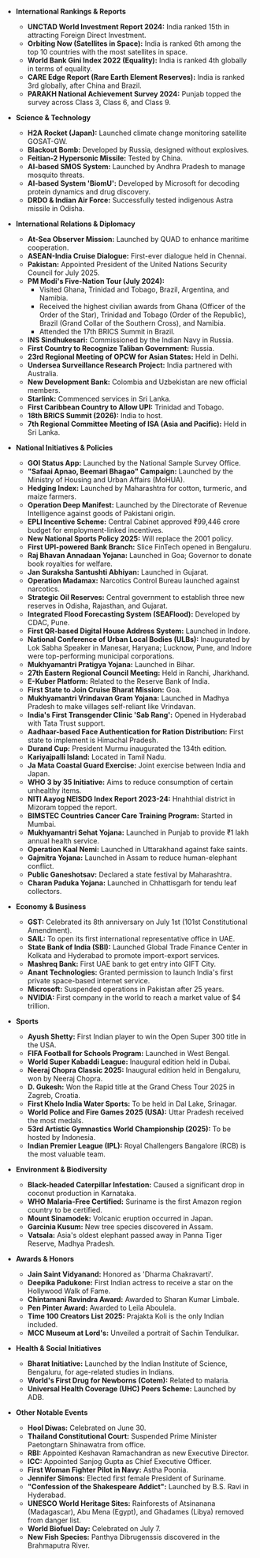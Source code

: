 *   **International Rankings & Reports**
    *   **UNCTAD World Investment Report 2024:** India ranked 15th in attracting Foreign Direct Investment.
    *   **Orbiting Now (Satellites in Space):** India is ranked 6th among the top 10 countries with the most satellites in space.
    *   **World Bank Gini Index 2022 (Equality):** India is ranked 4th globally in terms of equality.
    *   **CARE Edge Report (Rare Earth Element Reserves):** India is ranked 3rd globally, after China and Brazil.
    *   **PARAKH National Achievement Survey 2024:** Punjab topped the survey across Class 3, Class 6, and Class 9.

*   **Science & Technology**
    *   **H2A Rocket (Japan):** Launched climate change monitoring satellite GOSAT-GW.
    *   **Blackout Bomb:** Developed by Russia, designed without explosives.
    *   **Feitian-2 Hypersonic Missile:** Tested by China.
    *   **AI-based SMOS System:** Launched by Andhra Pradesh to manage mosquito threats.
    *   **AI-based System 'BiomU':** Developed by Microsoft for decoding protein dynamics and drug discovery.
    *   **DRDO & Indian Air Force:** Successfully tested indigenous Astra missile in Odisha.

*   **International Relations & Diplomacy**
    *   **At-Sea Observer Mission:** Launched by QUAD to enhance maritime cooperation.
    *   **ASEAN-India Cruise Dialogue:** First-ever dialogue held in Chennai.
    *   **Pakistan:** Appointed President of the United Nations Security Council for July 2025.
    *   **PM Modi's Five-Nation Tour (July 2024):**
        *   Visited Ghana, Trinidad and Tobago, Brazil, Argentina, and Namibia.
        *   Received the highest civilian awards from Ghana (Officer of the Order of the Star), Trinidad and Tobago (Order of the Republic), Brazil (Grand Collar of the Southern Cross), and Namibia.
        *   Attended the 17th BRICS Summit in Brazil.
    *   **INS Sindhukesari:** Commissioned by the Indian Navy in Russia.
    *   **First Country to Recognize Taliban Government:** Russia.
    *   **23rd Regional Meeting of OPCW for Asian States:** Held in Delhi.
    *   **Undersea Surveillance Research Project:** India partnered with Australia.
    *   **New Development Bank:** Colombia and Uzbekistan are new official members.
    *   **Starlink:** Commenced services in Sri Lanka.
    *   **First Caribbean Country to Allow UPI:** Trinidad and Tobago.
    *   **18th BRICS Summit (2026):** India to host.
    *   **7th Regional Committee Meeting of ISA (Asia and Pacific):** Held in Sri Lanka.

*   **National Initiatives & Policies**
    *   **GOI Status App:** Launched by the National Sample Survey Office.
    *   **"Safaai Apnao, Beemari Bhagao" Campaign:** Launched by the Ministry of Housing and Urban Affairs (MoHUA).
    *   **Hedging Index:** Launched by Maharashtra for cotton, turmeric, and maize farmers.
    *   **Operation Deep Manifest:** Launched by the Directorate of Revenue Intelligence against goods of Pakistani origin.
    *   **EPLI Incentive Scheme:** Central Cabinet approved ₹99,446 crore budget for employment-linked incentives.
    *   **New National Sports Policy 2025:** Will replace the 2001 policy.
    *   **First UPI-powered Bank Branch:** Slice FinTech opened in Bengaluru.
    *   **Raj Bhavan Annadaan Yojana:** Launched in Goa; Governor to donate book royalties for welfare.
    *   **Jan Suraksha Santushti Abhiyan:** Launched in Gujarat.
    *   **Operation Madamax:** Narcotics Control Bureau launched against narcotics.
    *   **Strategic Oil Reserves:** Central government to establish three new reserves in Odisha, Rajasthan, and Gujarat.
    *   **Integrated Flood Forecasting System (SEAFlood):** Developed by CDAC, Pune.
    *   **First QR-based Digital House Address System:** Launched in Indore.
    *   **National Conference of Urban Local Bodies (ULBs):** Inaugurated by Lok Sabha Speaker in Manesar, Haryana; Lucknow, Pune, and Indore were top-performing municipal corporations.
    *   **Mukhyamantri Pratigya Yojana:** Launched in Bihar.
    *   **27th Eastern Regional Council Meeting:** Held in Ranchi, Jharkhand.
    *   **E-Kuber Platform:** Related to the Reserve Bank of India.
    *   **First State to Join Cruise Bharat Mission:** Goa.
    *   **Mukhyamantri Vrindavan Gram Yojana:** Launched in Madhya Pradesh to make villages self-reliant like Vrindavan.
    *   **India's First Transgender Clinic 'Sab Rang':** Opened in Hyderabad with Tata Trust support.
    *   **Aadhaar-based Face Authentication for Ration Distribution:** First state to implement is Himachal Pradesh.
    *   **Durand Cup:** President Murmu inaugurated the 134th edition.
    *   **Kariyajpalli Island:** Located in Tamil Nadu.
    *   **Ja Mata Coastal Guard Exercise:** Joint exercise between India and Japan.
    *   **WHO 3 by 35 Initiative:** Aims to reduce consumption of certain unhealthy items.
    *   **NITI Aayog NEISDG Index Report 2023-24:** Hnahthial district in Mizoram topped the report.
    *   **BIMSTEC Countries Cancer Care Training Program:** Started in Mumbai.
    *   **Mukhyamantri Sehat Yojana:** Launched in Punjab to provide ₹1 lakh annual health service.
    *   **Operation Kaal Nemi:** Launched in Uttarakhand against fake saints.
    *   **Gajmitra Yojana:** Launched in Assam to reduce human-elephant conflict.
    *   **Public Ganeshotsav:** Declared a state festival by Maharashtra.
    *   **Charan Paduka Yojana:** Launched in Chhattisgarh for tendu leaf collectors.

*   **Economy & Business**
    *   **GST:** Celebrated its 8th anniversary on July 1st (101st Constitutional Amendment).
    *   **SAIL:** To open its first international representative office in UAE.
    *   **State Bank of India (SBI):** Launched Global Trade Finance Center in Kolkata and Hyderabad to promote import-export services.
    *   **Mashreq Bank:** First UAE bank to get entry into GIFT City.
    *   **Anant Technologies:** Granted permission to launch India's first private space-based internet service.
    *   **Microsoft:** Suspended operations in Pakistan after 25 years.
    *   **NVIDIA:** First company in the world to reach a market value of $4 trillion.

*   **Sports**
    *   **Ayush Shetty:** First Indian player to win the Open Super 300 title in the USA.
    *   **FIFA Football for Schools Program:** Launched in West Bengal.
    *   **World Super Kabaddi League:** Inaugural edition held in Dubai.
    *   **Neeraj Chopra Classic 2025:** Inaugural edition held in Bengaluru, won by Neeraj Chopra.
    *   **D. Gukesh:** Won the Rapid title at the Grand Chess Tour 2025 in Zagreb, Croatia.
    *   **First Khelo India Water Sports:** To be held in Dal Lake, Srinagar.
    *   **World Police and Fire Games 2025 (USA):** Uttar Pradesh received the most medals.
    *   **53rd Artistic Gymnastics World Championship (2025):** To be hosted by Indonesia.
    *   **Indian Premier League (IPL):** Royal Challengers Bangalore (RCB) is the most valuable team.

*   **Environment & Biodiversity**
    *   **Black-headed Caterpillar Infestation:** Caused a significant drop in coconut production in Karnataka.
    *   **WHO Malaria-Free Certified:** Suriname is the first Amazon region country to be certified.
    *   **Mount Sinamodek:** Volcanic eruption occurred in Japan.
    *   **Garcinia Kusum:** New tree species discovered in Assam.
    *   **Vatsala:** Asia's oldest elephant passed away in Panna Tiger Reserve, Madhya Pradesh.

*   **Awards & Honors**
    *   **Jain Saint Vidyanand:** Honored as 'Dharma Chakravarti'.
    *   **Deepika Padukone:** First Indian actress to receive a star on the Hollywood Walk of Fame.
    *   **Chintamani Ravindra Award:** Awarded to Sharan Kumar Limbale.
    *   **Pen Pinter Award:** Awarded to Leila Aboulela.
    *   **Time 100 Creators List 2025:** Prajakta Koli is the only Indian included.
    *   **MCC Museum at Lord's:** Unveiled a portrait of Sachin Tendulkar.

*   **Health & Social Initiatives**
    *   **Bharat Initiative:** Launched by the Indian Institute of Science, Bengaluru, for age-related studies in Indians.
    *   **World's First Drug for Newborns (Cotem):** Related to malaria.
    *   **Universal Health Coverage (UHC) Peers Scheme:** Launched by ADB.

*   **Other Notable Events**
    *   **Hool Diwas:** Celebrated on June 30.
    *   **Thailand Constitutional Court:** Suspended Prime Minister Paetongtarn Shinawatra from office.
    *   **RBI:** Appointed Keshavan Ramachandran as new Executive Director.
    *   **ICC:** Appointed Sanjog Gupta as Chief Executive Officer.
    *   **First Woman Fighter Pilot in Navy:** Astha Poonia.
    *   **Jennifer Simons:** Elected first female President of Suriname.
    *   **"Confession of the Shakespeare Addict":** Launched by B.S. Ravi in Hyderabad.
    *   **UNESCO World Heritage Sites:** Rainforests of Atsinanana (Madagascar), Abu Mena (Egypt), and Ghadames (Libya) removed from danger list.
    *   **World Biofuel Day:** Celebrated on July 7.
    *   **New Fish Species:** Panthya Dibrugenssis discovered in the Brahmaputra River.